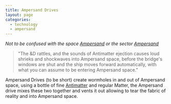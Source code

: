 ```yaml
---
title: Ampersand Drives
layout: page
categories: 
  - technology
  - ampersand
---
```


*Not to be confused with the space [Ampersand](ampersand_space) or the sector [Ampersand](../sectors/ampersand)*

> "The &D rattles, and the sounds of Antimatter ejection causes loud shrieks and shockwaves into Ampersand space, before the bridge's windows are shut and the ship moves forward automatically, with what you can assume to be entering Ampersand space."

Ampersand Drives (to be short) create wormholes in and out of Ampersand space, using a bottle of fine [Antimatter](antimatter) and regular Matter, the Ampersand drive mixes these two together and vents it out allowing to tear the fabric of reality and into Ampersand space.
